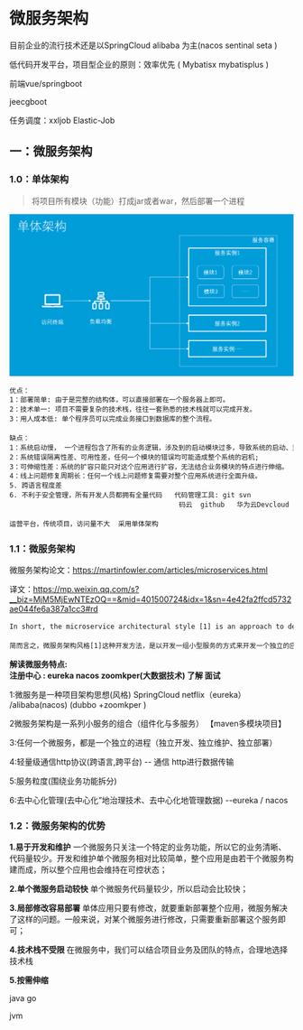 # 微服务架构
目前企业的流行技术还是以SpringCloud   alibaba 为主(nacos  sentinal  seta  )

低代码开发平台，项目型企业的原则：效率优先  ( Mybatisx   mybatisplus    )  

前端vue/springboot

jeecgboot     

任务调度：xxljob
 Elastic-Job

## 一：微服务架构

### 1.0：单体架构

> 将项目所有模块（功能）打成jar或者war，然后部署一个进程

![v2-1b379f20419869e262997606ea5fd4ed_720w](docker.assets/\v2-1b379f20419869e262997606ea5fd4ed_720w.png)



   	

```txt
优点：
1：部署简单: 由于是完整的结构体，可以直接部署在一个服务器上即可。
2：技术单一: 项目不需要复杂的技术栈，往往一套熟悉的技术栈就可以完成开发。
3：用人成本低: 单个程序员可以完成业务接口到数据库的整个流程。

缺点：
1：系统启动慢， 一个进程包含了所有的业务逻辑，涉及到的启动模块过多，导致系统的启动、重启时间周期过长;
2：系统错误隔离性差、可用性差，任何一个模块的错误均可能造成整个系统的宕机;
3：可伸缩性差：系统的扩容只能只对这个应用进行扩容，无法结合业务模块的特点进行伸缩。
4：线上问题修复周期长：任何一个线上问题修复需要对整个应用系统进行全面升级。
5. 跨语言程度差
6. 不利于安全管理，所有开发人员都拥有全量代码   代码管理工具: git svn 
                                          码云  github   华为云Devcloud

运营平台，传统项目，访问量不大  采用单体架构

```





### 1.1：微服务架构

微服务架构论文：https://martinfowler.com/articles/microservices.html

译文：https://mp.weixin.qq.com/s?__biz=MjM5MjEwNTEzOQ==&mid=401500724&idx=1&sn=4e42fa2ffcd5732ae044fe6a387a1cc3#rd

```txt
In short, the microservice architectural style [1] is an approach to developing a single application as a suite of small services, each running in its own process and communicating with lightweight mechanisms（ 美 ['mekə,nɪzəm]  机制）, often an HTTP resource API. These services are built around business capabilities and independently deployable by fully automated deployment machinery. There is a bare minimum of centralized management of these services, which may be written in different programming languages and use different data storage technologies.

简而言之，微服务架构风格[1]这种开发方法，是以开发一组小型服务的方式来开发一个独立的应用系统的。其中每个小型服务都运行在自己的进程中，并经常采用HTTP资源API这样轻量的机制来相互通信。这些服务围绕业务功能进行构建，并能通过全自动的部署机制来进行独立部署。这些微服务可以使用不同的语言来编写，并且可以使用不同的数据存储技术。对这些微服务我们仅做最低限度的集中管理。
```

**解读微服务特点:**  
 **注册中心 : eureka     nacos     zoomkper(大数据技术)    了解  面试**

1:微服务是一种项目架构思想(风格)       SpringCloud   netflix（eureka） /alibaba(nacos)    (dubbo +zoomkper ) 

2微服务架构是一系列小服务的组合（组件化与多服务） 【maven多模块项目】

3:任何一个微服务，都是一个独立的进程（独立开发、独立维护、独立部署）

4:轻量级通信http协议(跨语言,跨平台)  --   通信      http进行数据传输

5:服务粒度(围绕业务功能拆分)

6:去中心化管理(去中心化”地治理技术、去中心化地管理数据)   --eureka / nacos

### 1.2：微服务架构的优势

**1.易于开发和维护**
 一个微服务只关注一个特定的业务功能，所以它的业务清晰、代码量较少。开发和维护单个微服务相对比较简单，整个应用是由若干个微服务构建而成，所以整个应用也会维持在可控状态；

**2.单个微服务启动较快**
 单个微服务代码量较少，所以启动会比较快；

**3.局部修改容易部署**
 单体应用只要有修改，就要重新部署整个应用，微服务解决了这样的问题。一般来说，对某个微服务进行修改，只需要重新部署这个服务即可；

**4.技术栈不受限**
 在微服务中，我们可以结合项目业务及团队的特点，合理地选择技术栈     

**5.按需伸缩**

  java     go 

  jvm 
